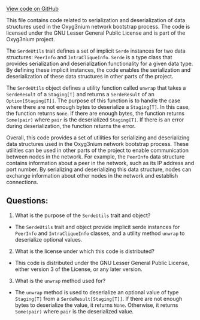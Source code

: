 [View code on GitHub](https://github.com/oxyg3nium/oxyg3nium/flow/src/main/scala/org/oxyg3nium/flow/network/bootstrap/SerdeUtils.scala)

This file contains code related to serialization and deserialization of data structures used in the Oxyg3nium network bootstrap process. The code is licensed under the GNU Lesser General Public License and is part of the Oxyg3nium project.

The `SerdeUtils` trait defines a set of implicit `Serde` instances for two data structures: `PeerInfo` and `IntraCliqueInfo`. `Serde` is a type class that provides serialization and deserialization functionality for a given data type. By defining these implicit instances, the code enables the serialization and deserialization of these data structures in other parts of the project.

The `SerdeUtils` object defines a utility function called `unwrap` that takes a `SerdeResult` of a `Staging[T]` and returns a `SerdeResult` of an `Option[Staging[T]]`. The purpose of this function is to handle the case where there are not enough bytes to deserialize a `Staging[T]`. In this case, the function returns `None`. If there are enough bytes, the function returns `Some(pair)` where `pair` is the deserialized `Staging[T]`. If there is an error during deserialization, the function returns the error.

Overall, this code provides a set of utilities for serializing and deserializing data structures used in the Oxyg3nium network bootstrap process. These utilities can be used in other parts of the project to enable communication between nodes in the network. For example, the `PeerInfo` data structure contains information about a peer in the network, such as its IP address and port number. By serializing and deserializing this data structure, nodes can exchange information about other nodes in the network and establish connections.
## Questions: 
 1. What is the purpose of the `SerdeUtils` trait and object?
- The `SerdeUtils` trait and object provide implicit serde instances for `PeerInfo` and `IntraCliqueInfo` classes, and a utility method `unwrap` to deserialize optional values.

2. What is the license under which this code is distributed?
- This code is distributed under the GNU Lesser General Public License, either version 3 of the License, or any later version.

3. What is the `unwrap` method used for?
- The `unwrap` method is used to deserialize an optional value of type `Staging[T]` from a `SerdeResult[Staging[T]]`. If there are not enough bytes to deserialize the value, it returns `None`. Otherwise, it returns `Some(pair)` where `pair` is the deserialized value.